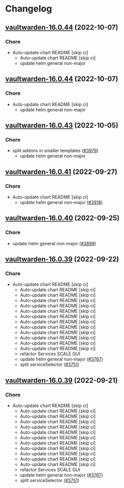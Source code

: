 # Changelog



## [vaultwarden-16.0.44](https://github.com/truecharts/charts/compare/vaultwarden-16.0.43...vaultwarden-16.0.44) (2022-10-07)

### Chore

- Auto-update chart README [skip ci]
  - Auto-update chart README [skip ci]
  - update helm general non-major




## [vaultwarden-16.0.44](https://github.com/truecharts/charts/compare/vaultwarden-16.0.43...vaultwarden-16.0.44) (2022-10-07)

### Chore

- Auto-update chart README [skip ci]
  - update helm general non-major




## [vaultwarden-16.0.43](https://github.com/truecharts/charts/compare/vaultwarden-16.0.42...vaultwarden-16.0.43) (2022-10-05)

### Chore

- split addons in smaller templates ([#3979](https://github.com/truecharts/charts/issues/3979))
  - update helm general non-major




## [vaultwarden-16.0.41](https://github.com/truecharts/charts/compare/vaultwarden-16.0.40...vaultwarden-16.0.41) (2022-09-27)

### Chore

- Auto-update chart README [skip ci]
  - update helm general non-major ([#3918](https://github.com/truecharts/charts/issues/3918))




## [vaultwarden-16.0.40](https://github.com/truecharts/charts/compare/vaultwarden-17.0.0...vaultwarden-16.0.40) (2022-09-25)

### Chore

- update helm general non-major ([#3898](https://github.com/truecharts/charts/issues/3898))




## [vaultwarden-16.0.39](https://github.com/truecharts/charts/compare/vaultwarden-16.0.38...vaultwarden-16.0.39) (2022-09-22)

### Chore

- Auto-update chart README [skip ci]
  - Auto-update chart README [skip ci]
  - Auto-update chart README [skip ci]
  - Auto-update chart README [skip ci]
  - Auto-update chart README [skip ci]
  - Auto-update chart README [skip ci]
  - Auto-update chart README [skip ci]
  - Auto-update chart README [skip ci]
  - Auto-update chart README [skip ci]
  - Auto-update chart README [skip ci]
  - Auto-update chart README [skip ci]
  - Auto-update chart README [skip ci]
  - Auto-update chart README [skip ci]
  - refactor Services SCALE GUI
  - update helm general non-major ([#3767](https://github.com/truecharts/charts/issues/3767))
  - split serviceSelector ([#3751](https://github.com/truecharts/charts/issues/3751))




## [vaultwarden-16.0.39](https://github.com/truecharts/charts/compare/vaultwarden-16.0.38...vaultwarden-16.0.39) (2022-09-21)

### Chore

- Auto-update chart README [skip ci]
  - Auto-update chart README [skip ci]
  - Auto-update chart README [skip ci]
  - Auto-update chart README [skip ci]
  - Auto-update chart README [skip ci]
  - Auto-update chart README [skip ci]
  - Auto-update chart README [skip ci]
  - Auto-update chart README [skip ci]
  - Auto-update chart README [skip ci]
  - Auto-update chart README [skip ci]
  - Auto-update chart README [skip ci]
  - Auto-update chart README [skip ci]
  - refactor Services SCALE GUI
  - update helm general non-major ([#3767](https://github.com/truecharts/charts/issues/3767))
  - split serviceSelector ([#3751](https://github.com/truecharts/charts/issues/3751))


